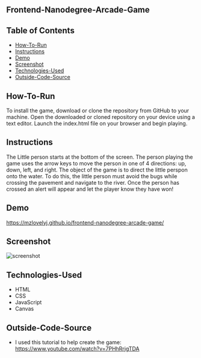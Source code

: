 ## Frontend-Nanodegree-Arcade-Game

## Table of Contents

* [How-To-Run](#how-to-run)
* [Instructions](#instructions)
* [Demo](#Demo)
* [Screenshot](#screenshot)
* [Technologies-Used](#technologies-used)
* [Outside-Code-Source](#outside-code-source)

## How-To-Run

To install the game, download or clone the repository from GitHub to your machine. Open the downloaded or cloned repository on your device using a text editor. Launch the index.html file on your browser and begin playing.

## Instructions

The Little person starts at the bottom of the screen. The person playing the game uses the arrow keys to move the person in one of 4 directions: up, down, left, and right. The object of the game is to direct the little perspon onto the water. To do this, the little person must avoid the bugs while crossing the pavement and navigate to the river. Once the person has crossed an alert will appear and let the player know they have won!

## Demo

https://mzlovelyj.github.io/frontend-nanodegree-arcade-game/

## Screenshot

![screenshot](https://i.imgur.com/Y8m5K98.png)

## Technologies-Used

* HTML
* CSS
* JavaScript
* Canvas

## Outside-Code-Source

* I used this tutorial to help create the game: https://www.youtube.com/watch?v=7PHhRrjgTDA
